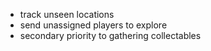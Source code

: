 
- track unseen locations
- send unassigned players to explore
- secondary priority to gathering collectables
